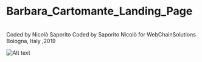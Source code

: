 # Barbara_Cartomante_Landing_Page

 </BR>
 Coded by Nicolò Saporito Coded by Saporito Nicolò for WebChainSolutions
 
 </BR>
  Bologna, Italy ,2019
 </BR>
 
 ![Alt text](https://media.giphy.com/media/fYHn01qjHGlhLgRAtb/giphy.gif)
 
 
 
 </BR>
